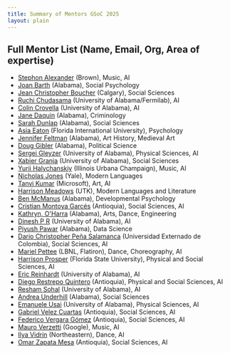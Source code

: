 ```yaml
---
title: Summary of Mentors GSoC 2025
layout: plain
---
```


## Full Mentor List (Name, Email, Org, Area of expertise)
  * [Stephon Alexander](mailto:human-ai@cern.ch) (Brown), Music, AI
  * [Joan Barth](mailto:human-ai@cern.ch) (Alabama), Social Psychology
  * [Jean Christopher Boucher](mailto:human-ai@cern.ch) (Calgary), Social Sciences
  * [Ruchi Chudasama](mailto:human-ai@cern.ch) (University of Alabama/Fermilab), AI
  * [Colin Crovella](mailto:human-ai@cern.ch) (University of Alabama), AI
  * [Jane Daquin](mailto:human-ai@cern.ch) (Alabama), Criminology 
  * [Sarah Dunlap](mailto:human-ai@cern.ch) (Alabama), Social Sciences
  * [Asia Eaton](mailto:human-ai@cern.ch) (Florida International University), Psychology
  * [Jennifer Feltman](mailto:human-ai@cern.ch) (Alabama), Art History, Medieval Art
  * [Doug Gibler](mailto:human-ai@cern.ch) (Alabama), Political Science
  * [Sergei Gleyzer](mailto:human-ai@cern.ch) (University of Alabama), Physical Sciences, AI
  * [Xabier Granja](mailto:human-ai@cern.ch) (University of Alabama), Social Sciences
  * [Yurii Halychanskiy](mailto:human-ai@cern.ch) (Illinois Urbana Champaign), Music, AI
  * [Nicholas Jones](mailto:human-ai@cern.ch) (Yale), Modern Languages
  * [Tanvi Kumar](mailto:human-ai@cern.ch) (Microsoft), Art, AI
  * [Harrison Meadows](mailto:human-ai@cern.ch) (UTK), Modern Languages and Literature
  * [Ben McManus](mailto:human-ai@cern.ch) (Alabama), Developmental Psychology
  * [Cristian Montoya Garcés](mailto:human-ai@cern.ch) (Antioquia), Social Sciences, AI
  * [Kathryn, O'Harra](mailto:human-ai@cern.ch) (Alabama), Arts, Dance, Engineering
  * [Dinesh P R](mailto:human-ai@cern.ch) (University of Alabama), AI
  * [Piyush Pawar](mailto:human-ai@cern.ch) (Alabama), Data Science
  * [Dario Christopher Peña Salamanca](mailto:human-ai@cern.ch) (Universidad Externado de Colombia), Social Sciences, AI 
  * [Mariel Pettee](mailto:human-ai@cern.ch) (LBNL, Flatiron), Dance, Choreography, AI
  * [Harrison Prosper](mailto:human-ai@cern.ch) (Florida State University), Physical and Social Sciences, AI
  * [Eric Reinhardt](mailto:human-ai@cern.ch) (University of Alabama), AI
  * [Diego Restrepo Quintero](mailto:human-ai@cern.ch) (Antioquia),  Physical and Social Sciences, AI
  * [Resham Sohal](mailto:human-ai@cern.ch) (University of Alabama), AI
  * [Andrea Underhill](mailto:human-ai@cern.ch) (Alabama), Social Sciences
  * [Emanuele Usai](mailto:human-ai@cern.ch) (University of Alabama), Physical Sciences, AI
  * [Gabriel Velez Cuartas](mailto:human-ai@cern.ch) (Antioquia), Social Sciences, AI
  * [Federico Vergara Gómez](mailto:human-ai@cern.ch) (Antioquia), Social Sciences, AI
  * [Mauro Verzetti](mailto:human-ai@cern.ch) (Google), Music, AI
  * [Ilya Vidrin](mailto:human-ai@cern.ch) (Northeastern), Dance, AI 
  * [Omar Zapata Mesa](mailto:human-ai@cern.ch) (Antioquia), Social Sciences, AI



  
 



